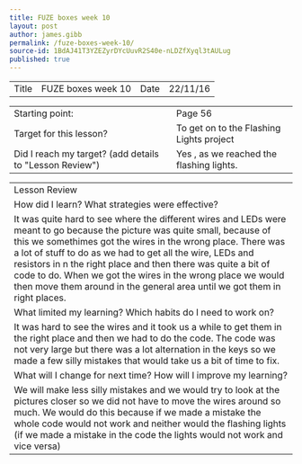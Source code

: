 ```yaml
---
title: FUZE boxes week 10
layout: post
author: james.gibb
permalink: /fuze-boxes-week-10/
source-id: 1BdAJ41T3YZEZyrDYcUuvR2S40e-nLDZfXyql3tAULug
published: true
---
```

<table>
  <tr>
    <td>Title</td>
    <td>FUZE boxes week 10</td>
    <td>Date</td>
    <td>22/11/16</td>
  </tr>
</table>


<table>
  <tr>
    <td>Starting point:</td>
    <td>Page 56</td>
  </tr>
  <tr>
    <td>Target for this lesson?</td>
    <td>To get on to the Flashing Lights project</td>
  </tr>
  <tr>
    <td>Did I reach my target? 
(add details to "Lesson Review")</td>
    <td> Yes , as we reached the flashing lights.</td>
  </tr>
</table>


<table>
  <tr>
    <td>Lesson Review</td>
  </tr>
  <tr>
    <td>How did I learn? What strategies were effective? </td>
  </tr>
  <tr>
    <td>It was quite hard to see where the different wires and LEDs were meant to go because the picture was quite small, because of this we somethimes got the wires in the wrong place. There was a lot of stuff to do as we had to get all the wire, LEDs and resistors in n the right place and then there was quite a bit of code to do. When we got the wires in the wrong place we would then move them around in the general area until we got them in right places.</td>
  </tr>
  <tr>
    <td>What limited my learning? Which habits do I need to work on? </td>
  </tr>
  <tr>
    <td>It was hard to see the wires and it took us a while to get them in the right place and then we had to do the code. The code was not very large but there was a lot alternation in the keys so we made a few silly mistakes that would take us a bit of time to fix.</td>
  </tr>
  <tr>
    <td>What will I change for next time? How will I improve my learning?</td>
  </tr>
  <tr>
    <td>We will make less silly mistakes and we would try to look at the pictures closer so we did not have to move the wires around so much. We would do this because if we made a mistake the whole code would not work and neither would the flashing lights (if we made a mistake in the code the lights would not work and vice versa)</td>
  </tr>
</table>


